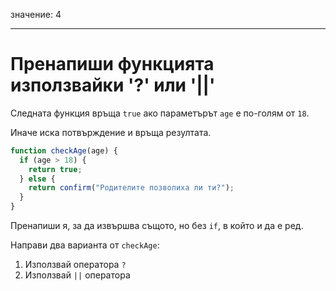 значение: 4

---

# Пренапиши функцията използвайки '?' или '||'

Следната функция връща `true` ако параметърът `age` е по-голям от `18`.

Иначе иска потвърждение и връща резултата.

```js
function checkAge(age) {
  if (age > 18) {
    return true;
  } else {
    return confirm("Родителите позволиха ли ти?");
  }
}
```

Пренапиши я, за да извършва същото, но без `if`, в който и да е ред.

Направи два варианта от `checkAge`:

1. Използвай оператора `?`
2. Използвай `||` оператора
